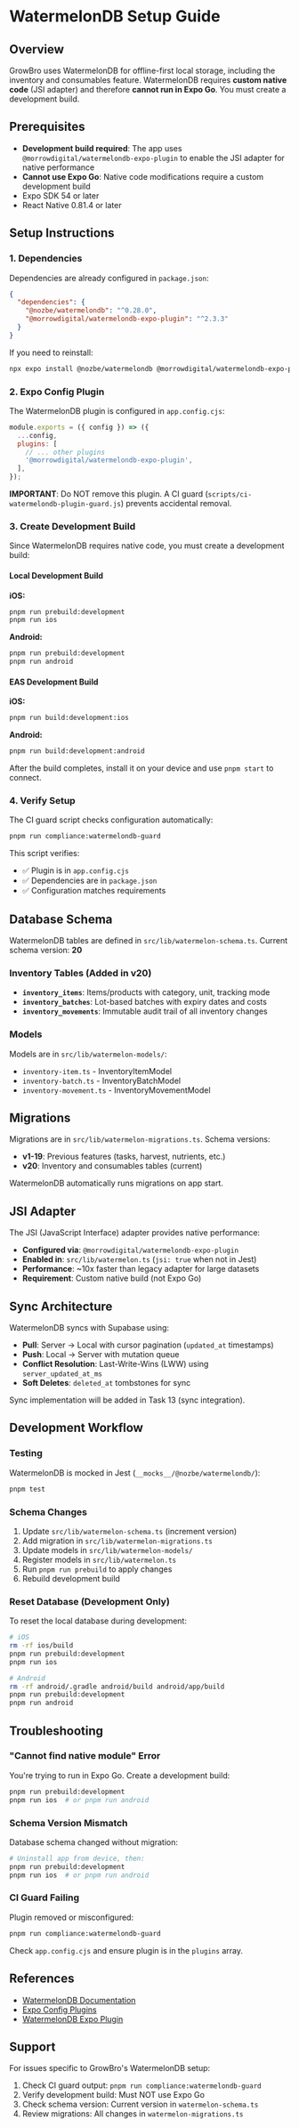 # WatermelonDB Setup Guide

## Overview

GrowBro uses WatermelonDB for offline-first local storage, including the inventory and consumables feature. WatermelonDB requires **custom native code** (JSI adapter) and therefore **cannot run in Expo Go**. You must create a development build.

## Prerequisites

- **Development build required**: The app uses `@morrowdigital/watermelondb-expo-plugin` to enable the JSI adapter for native performance
- **Cannot use Expo Go**: Native code modifications require a custom development build
- Expo SDK 54 or later
- React Native 0.81.4 or later

## Setup Instructions

### 1. Dependencies

Dependencies are already configured in `package.json`:

```json
{
  "dependencies": {
    "@nozbe/watermelondb": "^0.28.0",
    "@morrowdigital/watermelondb-expo-plugin": "^2.3.3"
  }
}
```

If you need to reinstall:

```bash
npx expo install @nozbe/watermelondb @morrowdigital/watermelondb-expo-plugin
```

### 2. Expo Config Plugin

The WatermelonDB plugin is configured in `app.config.cjs`:

```javascript
module.exports = ({ config }) => ({
  ...config,
  plugins: [
    // ... other plugins
    '@morrowdigital/watermelondb-expo-plugin',
  ],
});
```

**IMPORTANT**: Do NOT remove this plugin. A CI guard (`scripts/ci-watermelondb-plugin-guard.js`) prevents accidental removal.

### 3. Create Development Build

Since WatermelonDB requires native code, you must create a development build:

#### Local Development Build

**iOS:**

```bash
pnpm run prebuild:development
pnpm run ios
```

**Android:**

```bash
pnpm run prebuild:development
pnpm run android
```

#### EAS Development Build

**iOS:**

```bash
pnpm run build:development:ios
```

**Android:**

```bash
pnpm run build:development:android
```

After the build completes, install it on your device and use `pnpm start` to connect.

### 4. Verify Setup

The CI guard script checks configuration automatically:

```bash
pnpm run compliance:watermelondb-guard
```

This script verifies:

- ✅ Plugin is in `app.config.cjs`
- ✅ Dependencies are in `package.json`
- ✅ Configuration matches requirements

## Database Schema

WatermelonDB tables are defined in `src/lib/watermelon-schema.ts`. Current schema version: **20**

### Inventory Tables (Added in v20)

- **`inventory_items`**: Items/products with category, unit, tracking mode
- **`inventory_batches`**: Lot-based batches with expiry dates and costs
- **`inventory_movements`**: Immutable audit trail of all inventory changes

### Models

Models are in `src/lib/watermelon-models/`:

- `inventory-item.ts` - InventoryItemModel
- `inventory-batch.ts` - InventoryBatchModel
- `inventory-movement.ts` - InventoryMovementModel

## Migrations

Migrations are in `src/lib/watermelon-migrations.ts`. Schema versions:

- **v1-19**: Previous features (tasks, harvest, nutrients, etc.)
- **v20**: Inventory and consumables tables (current)

WatermelonDB automatically runs migrations on app start.

## JSI Adapter

The JSI (JavaScript Interface) adapter provides native performance:

- **Configured via**: `@morrowdigital/watermelondb-expo-plugin`
- **Enabled in**: `src/lib/watermelon.ts` (`jsi: true` when not in Jest)
- **Performance**: ~10x faster than legacy adapter for large datasets
- **Requirement**: Custom native build (not Expo Go)

## Sync Architecture

WatermelonDB syncs with Supabase using:

- **Pull**: Server → Local with cursor pagination (`updated_at` timestamps)
- **Push**: Local → Server with mutation queue
- **Conflict Resolution**: Last-Write-Wins (LWW) using `server_updated_at_ms`
- **Soft Deletes**: `deleted_at` tombstones for sync

Sync implementation will be added in Task 13 (sync integration).

## Development Workflow

### Testing

WatermelonDB is mocked in Jest (`__mocks__/@nozbe/watermelondb/`):

```bash
pnpm test
```

### Schema Changes

1. Update `src/lib/watermelon-schema.ts` (increment version)
2. Add migration in `src/lib/watermelon-migrations.ts`
3. Update models in `src/lib/watermelon-models/`
4. Register models in `src/lib/watermelon.ts`
5. Run `pnpm run prebuild` to apply changes
6. Rebuild development build

### Reset Database (Development Only)

To reset the local database during development:

```bash
# iOS
rm -rf ios/build
pnpm run prebuild:development
pnpm run ios

# Android
rm -rf android/.gradle android/build android/app/build
pnpm run prebuild:development
pnpm run android
```

## Troubleshooting

### "Cannot find native module" Error

You're trying to run in Expo Go. Create a development build:

```bash
pnpm run prebuild:development
pnpm run ios  # or pnpm run android
```

### Schema Version Mismatch

Database schema changed without migration:

```bash
# Uninstall app from device, then:
pnpm run prebuild:development
pnpm run ios  # or pnpm run android
```

### CI Guard Failing

Plugin removed or misconfigured:

```bash
pnpm run compliance:watermelondb-guard
```

Check `app.config.cjs` and ensure plugin is in the `plugins` array.

## References

- [WatermelonDB Documentation](https://watermelondb.dev/)
- [Expo Config Plugins](https://docs.expo.dev/guides/config-plugins/)
- [WatermelonDB Expo Plugin](https://github.com/morrowdigital/watermelondb-expo-plugin)

## Support

For issues specific to GrowBro's WatermelonDB setup:

1. Check CI guard output: `pnpm run compliance:watermelondb-guard`
2. Verify development build: Must NOT use Expo Go
3. Check schema version: Current version in `watermelon-schema.ts`
4. Review migrations: All changes in `watermelon-migrations.ts`
